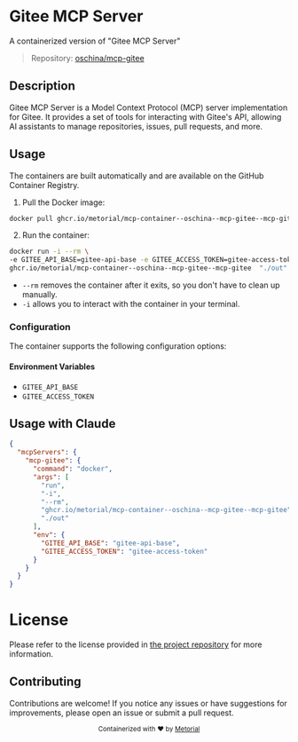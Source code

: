 
# Gitee MCP Server

A containerized version of "Gitee MCP Server"

> Repository: [oschina/mcp-gitee](https://github.com/oschina/mcp-gitee)

## Description

Gitee MCP Server is a Model Context Protocol (MCP) server implementation for Gitee. It provides a set of tools for interacting with Gitee's API, allowing AI assistants to manage repositories, issues, pull requests, and more.


## Usage

The containers are built automatically and are available on the GitHub Container Registry.

1. Pull the Docker image:

```bash
docker pull ghcr.io/metorial/mcp-container--oschina--mcp-gitee--mcp-gitee
```

2. Run the container:

```bash
docker run -i --rm \ 
-e GITEE_API_BASE=gitee-api-base -e GITEE_ACCESS_TOKEN=gitee-access-token \
ghcr.io/metorial/mcp-container--oschina--mcp-gitee--mcp-gitee  "./out"
```

- `--rm` removes the container after it exits, so you don't have to clean up manually.
- `-i` allows you to interact with the container in your terminal.



### Configuration

The container supports the following configuration options:




#### Environment Variables

- `GITEE_API_BASE`
- `GITEE_ACCESS_TOKEN`




## Usage with Claude

```json
{
  "mcpServers": {
    "mcp-gitee": {
      "command": "docker",
      "args": [
        "run",
        "-i",
        "--rm",
        "ghcr.io/metorial/mcp-container--oschina--mcp-gitee--mcp-gitee",
        "./out"
      ],
      "env": {
        "GITEE_API_BASE": "gitee-api-base",
        "GITEE_ACCESS_TOKEN": "gitee-access-token"
      }
    }
  }
}
```

# License

Please refer to the license provided in [the project repository](https://github.com/oschina/mcp-gitee) for more information.

## Contributing

Contributions are welcome! If you notice any issues or have suggestions for improvements, please open an issue or submit a pull request.

<div align="center">
  <sub>Containerized with ❤️ by <a href="https://metorial.com">Metorial</a></sub>
</div>
  